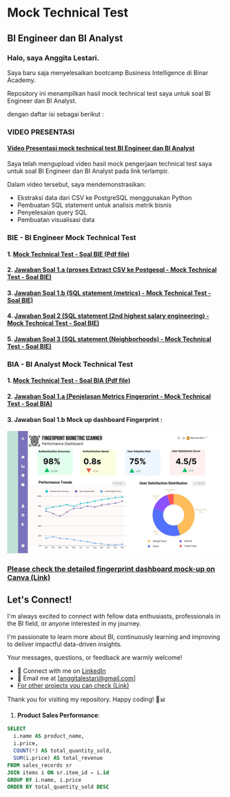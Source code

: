 # Mock Technical Test 
## BI Engineer dan BI Analyst

### Halo, saya Anggita Lestari. 
Saya baru saja menyelesaikan bootcamp Business Intelligence di Binar Academy. 

Repository ini menampilkan hasil mock technical test saya untuk soal BI Engineer dan BI Analyst.

dengan daftar isi sebagai berikut : 

### VIDEO PRESENTASI 

#### [Video Presentasi mock technical test BI Engineer dan BI Analyst](https://www.loom.com/share/68bc14255e184268b8dd31bc114d2c02?sid=7d5384b9-d50d-4654-b69f-af9c81303c94)

Saya telah mengupload video hasil mock pengerjaan technical test saya untuk soal BI Engineer dan BI Analyst pada link terlampir.

Dalam video tersebut, saya mendemonstrasikan:

* Ekstraksi data dari CSV ke PostgreSQL menggunakan Python
* Pembuatan SQL statement untuk analisis metrik bisnis
* Penyelesaian query SQL
* Pembuatan visualisasi data

### BIE - BI Engineer Mock Technical Test
#### 1. [Mock Technical Test - Soal BIE (Pdf file)](https://github.com/AnggitaLestari/Mocktest-BIA-BIE/blob/main/BIE%20Mock%20Technical%20Test%20.pdf)
#### 2. [Jawaban Soal 1.a (proses Extract CSV ke Postgesql - Mock Technical Test - Soal BIE)](https://github.com/AnggitaLestari/Mocktest-BIA-BIE/blob/main/BIE%20-%20BIA%20SQL%20Test%20%231.ipynb)
#### 3. [Jawaban Soal 1.b (SQL statement (metrics) - Mock Technical Test - Soal BIE)](https://github.com/AnggitaLestari/Mocktest-BIA-BIE/blob/main/Query%20Metrics%20Superstore%20Test%201.sql)
#### 4. [Jawaban Soal 2 (SQL statement (2nd highest salary engineering) - Mock Technical Test - Soal BIE)](https://github.com/AnggitaLestari/Mocktest-BIA-BIE/blob/main/BIE%20SQL%20Test%20%232.ipynb)
#### 5. [Jawaban Soal 3 (SQL statement (Neighborhoods) - Mock Technical Test - Soal BIE)](https://github.com/AnggitaLestari/Mocktest-BIA-BIE/blob/main/BIE%20SQL%20Test%20%233.ipynb)

### BIA - BI Analyst Mock Technical Test
#### 1. [Mock Technical Test - Soal BIA (Pdf file)](https://github.com/AnggitaLestari/Mocktest-BIA-BIE/blob/main/BIA%20Mock%20Technical%20Test.pdf)
#### 2. [Jawaban Soal 1.a (Penjelasan Metrics Fingerprint - Mock Technical Test - Soal BIA)](https://github.com/AnggitaLestari/Mocktest-BIA-BIE/blob/main/Jawaban%20BIA%20Mock%20Technical%20Test%20soal%201.pdf)
#### 3. Jawaban Soal 1.b Mock up dashboard Fingerprint : 
![alt text](https://github.com/AnggitaLestari/Mocktest-BIA-BIE/blob/main/Mockup%20dasboard%20FingerPrint%20-%20BIA%20-%20Test%201.jpg?raw=true)

### [Please check the detailed fingerprint dashboard mock-up on Canva (Link)](https://www.canva.com/design/DAGHsXRU0NY/aUzqUhQ_7NBIL1pW2kfyfw/view?utm_content=DAGHsXRU0NY&utm_campaign=designshare&utm_medium=link&utm_source=editor)

## Let's Connect!

I'm always excited to connect with fellow data enthusiasts, professionals in the BI field, or anyone interested in my journey. 

I'm passionate to learn more about BI, continuously learning and improving to deliver impactful data-driven insights. 

Your messages, questions, or feedback are warmly welcome!

* 💼 Connect with me on [LinkedIn](www.linkedin.com/in/4nggitalestari)
* 📧 Email me at [anggitalestari@gmail.com]
* [For other projects you can check (Link)](https://github.com/AnggitaLestari/End-to-end-pipeline-and-visualization-for-bikeshare)

Thank you for visiting my repository. Happy coding! 🚀📊

1. **Product Sales Performance**:
```sql
SELECT 
  i.name AS product_name,
  i.price,
  COUNT(*) AS total_quantity_sold,
  SUM(i.price) AS total_revenue
FROM sales_records sr
JOIN items i ON sr.item_id = i.id
GROUP BY i.name, i.price
ORDER BY total_quantity_sold DESC

